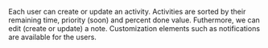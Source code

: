Each user can create or update an activity. Activities are sorted by their remaining time, priority (soon) and percent done value. Futhermore, we can edit (create or update) a note. Customization elements such as notifications are available for the users.
